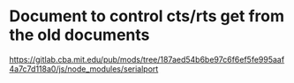 # Document to control cts/rts get from the old documents

https://gitlab.cba.mit.edu/pub/mods/tree/187aed54b6be97c6f6ef5fe995aaf4a7c7d118a0/js/node_modules/serialport


